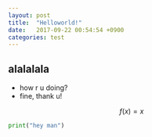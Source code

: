 ```yaml
---
layout: post
title:  "Helloworld!"
date:   2017-09-22 00:54:54 +0900
categories: test
---
```


## alalalala

- how r u doing?
- fine, thank u!

$$ f(x)=x $$

```python
print("hey man")
```
